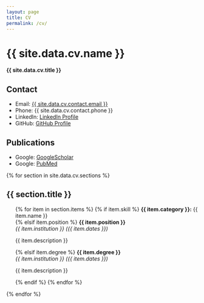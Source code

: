 ```yaml
---
layout: page
title: CV
permalink: /cv/
---
```

<h1>{{ site.data.cv.name }}</h1>
<p><strong>{{ site.data.cv.title }}</strong></p>

<h2>Contact</h2>
<ul>
  <li>Email: <a href="mailto:{{ site.data.cv.contact.email }}">{{ site.data.cv.contact.email }}</a></li>
  <li>Phone: {{ site.data.cv.contact.phone }}</li>
  <li>LinkedIn: <a href="{{ site.data.cv.contact.linkedin }}" target="_blank">LinkedIn Profile</a></li>
  <li>GitHub: <a href="{{ site.data.cv.contact.github }}" target="_blank">GitHub Profile</a></li>
</ul>
<h2>Publications</h2>
<ul>
  <li>Google: <a href="https://scholar.google.com/citations?hl=en&user=-UAQUkEAAAAJ&view_op=list_works&authuser=1&sortby=pubdate" target="_blank">GoogleScholar</a></li>
 <li>Google: <a href="https://www.ncbi.nlm.nih.gov/myncbi/1PIYcdwgAAHAl/bibliography/public/" target="_blank">PubMed</a></li>
</ul>

{% for section in site.data.cv.sections %}
  <h2>{{ section.title }}</h2>
  <ul>
    {% for item in section.items %}
        {% if item.skill %}
          <strong>{{ item.category }}:</strong> {{ item.name }}<br/>
        {% elsif item.position %}
          <strong>{{ item.position }}</strong><br/>
          <em>{{ item.institution }} ({{ item.dates }})</em><br/>
          <p>{{ item.description }}</p>
        {% elsif item.degree %}
          <strong>{{ item.degree }}</strong><br/>
          <em>{{ item.institution }} ({{ item.dates }})</em><br/>
          <p>{{ item.description }}</p>
        {% endif %}
    {% endfor %}
  </ul>
{% endfor %}


